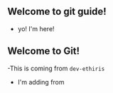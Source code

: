 ## Welcome to git guide!
- yo! I'm here!
## Welcome to Git!
-This is coming from `dev-ethiris`

- I'm adding from 